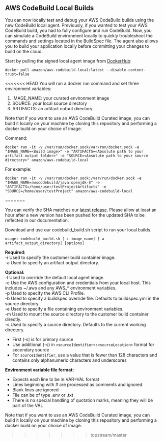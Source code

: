 ## AWS CodeBuild Local Builds


You can now locally test and debug your AWS CodeBuild builds using the new CodeBuild local agent.
Previously, if you wanted to test your AWS CodeBuild build, you had to fully configure and run
CodeBuild. Now, you can simulate a CodeBuild environment locally to quickly troubleshoot the
commands and settings located in the BuildSpec file. The agent also allows you to build your application
locally before committing your changes to build on the cloud.

Start by pulling the signed local agent image from [DockerHub](https://hub.docker.com/r/amazon/aws-codebuild-local/):

    docker pull amazon/aws-codebuild-local:latest --disable-content-trust=false

<<<<<<< HEAD
You will run a docker run command and set three environment variables:

 1. IMAGE_NAME: your curated environment image 
 2. SOURCE: your local source directory 
 3. ARTIFACTS: an artifact output directory

Note that if you want to use an AWS CodeBuild Curated image, you can build it locally on your machine by cloning this repository and performing a docker build on your choice of image.

Command:

    docker run -it -v /var/run/docker.sock/var/run/docker.sock -e "IMAGE_NAME=<Build image>" -e "ARTIFACTS=<Absolute path to your artifact output folder>" -e "SOURCE=<Absolute path to your source directory>" amazon/aws-codebuild-local

For example:

    docker run -it -v /var/run/docker.sock:/var/run/docker.sock -e "IMAGE_NAME=awscodebuild/java:openjdk-8" -e "ARTIFACTS=/home/user/testProjectArtifacts" -e "SOURCE=/home/user/testProject" amazon/aws-codebuild-local 
=======

You can verify the SHA matches our [latest release](https://docs.aws.amazon.com/codebuild/latest/userguide/samples.html). Please allow at least an hour after a new version has been pushed for the updated SHA to be reflected in our documentation. 

Download and use our codebuild_build.sh script to run your local builds.

    usage: codebuild_build.sh [-i image_name] [-a artifact_output_directory] [options]

**Required:**  
  -i        Used to specify the customer build container image.  
  -a        Used to specify an artifact output directory.  

**Optional:**  
  -l        Used to override the default local agent image.  
  -c        Use the AWS configuration and credentials from your local host. This includes ~/.aws and any AWS_* environment variables.  
  -p        Used to specify the AWS CLI Profile.  
  -b        Used to specify a buildspec override file. Defaults to buildspec.yml in the source directory.  
  -e        Used to specify a file containing environment variables.  
  -m        Used to mount the source directory to the customer build container directly.  
  -s        Used to specify a source directory. Defaults to the current working directory.  
  * First (-s) is for primary source
  * Use additional (-s) in `<sourceIdentifier>:<sourceLocation>` format for secondary source
  * For `sourceIdentifier`, use a value that is fewer than 128 characters and contains only alphanumeric characters and underscores

**Environment variable file format:**
  * Expects each line to be in VAR=VAL format
  * Lines beginning with # are processed as comments and ignored
  * Blank lines are ignored
  * File can be of type .env or .txt
  * There is no special handling of quotation marks, meaning they will be part of the VAL

Note that if you want to use an AWS CodeBuild Curated image, you can build it locally on your machine by cloning this repository and performing a docker build on your choice of image.
>>>>>>> topstream/master
